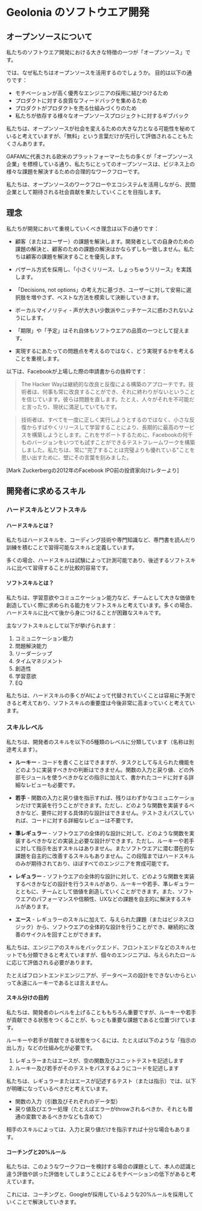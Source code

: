 # Geolonia のソフトウエア開発
## オープンソースについて

私たちのソフトウエア開発における大きな特徴の一つが「オープンソース」です。

では、なぜ私たちはオープンソースを活用するのでしょうか。
目的は以下の通りです：

- モチベーションが高く優秀なエンジニアの採用に結びつけるため
- プロダクトに対する良質なフィードバックを集めるため
- プロダクトがプロダクトを売る仕組みづくりのため
- 私たちが依存する様々なオープンソースプロジェクトに対するギブバック

私たちは、オープンソースが社会を変えるための大きな力となる可能性を秘めていると考えていますが、「無料」という言葉だけが先行して評価されることもたくさんあります。

GAFAMに代表される欧米のプラットフォーマーたちの多くが「オープンソース企業」を標榜している通り、私たちにとってのオープンソースは、ビジネス上の様々な課題を解決するための合理的なワークフローです。

私たちは、オープンソースのワークフローやエコシステムを活用しながら、民間企業として期待される社会貢献を果たしていくことを目指します。

## 理念

私たちが開発において重視していくべき理念は以下の通りです：

- 顧客（またはユーザー）の課題を解決します。開発者としての自身のための課題の解決と、顧客のための課題の解決はかならずしも一致しません。私たちは顧客の課題を解決することを優先します。

- バザール方式を採用し、「小さくリリース、しょっちゅうリリース」を実践します。

- 「Decisions, not options」の考え方に基づき、ユーザーに対して安易に選択肢を増やさず、ベストな方法を模索して決断していきます。

- ボーカルマイノリティ - 声が大きい少数派やニッチケースに惑わされないようにします。

- 「期限」や「予定」はそれ自体もソフトウエアの品質の一つとして捉えます。

- 実現するにあたっての問題点を考えるのではなく、どう実現するかを考えることを重視します。

以下は、Facebookが上場した際の申請書からの抜粋です：

> The Hacker Wayは継続的な改良と反復による構築のアプローチです。技術者は、何事も常に改良することができ、それに終わりがないということを信じています。彼らは問題を直します。たとえ、人々がそれを不可能だと言ったり、現状に満足していてもです。

> 技術者は、すべてを一度に正しく実行しようとするのではなく、小さな反復からすばやくリリースして学習することにより、長期的に最高のサービスを構築しようとします。これをサポートするために、Facebookの何千ものバージョンをいつでも試すことができるテストフレームワークを構築しました。私たちは、常に"完了することは完璧よりも優れている"ことを思い出すために、壁にその言葉を刻みました。

[Mark Zuckerbergの2012年のFacebook IPO前の投資家向けレターより]


## 開発者に求めるスキル

### ハードスキルとソフトスキル

#### ハードスキルとは？
私たちはハードスキルを、コーディング技術や専門知識など、専門書を読んだり訓練を積むことで習得可能なスキルと定義しています。

多くの場合、ハードスキルは試験によって計測可能であり、後述するソフトスキルに比べて習得することが比較的容易です。

#### ソフトスキルとは？
私たちは、学習意欲やコミュニケーション能力など、チームとして大きな価値を創造していく際に求められる能力をソフトスキルと考えています。多くの場合、ハードスキルに比べて後から身につけることが困難なスキルです。

主なソフトスキルとして以下が挙げられます：
1. コミュニケーション能力
2. 問題解決能力
3. リーダーシップ
4. タイムマネジメント
5. 創造性
6. 学習意欲
7. EQ

私たちは、ハードスキルの多くがAIによって代替されていくことは容易に予測できると考えており、ソフトスキルの重要度は今後非常に高まっていくと考えています。

### スキルレベル
私たちは、開発者のスキルを以下の5種類のレベルに分類しています（名称は別途考えます）。

- **ルーキー** - コードを書くことはできますが、タスクとして与えられた機能をどのように実装すべきかの判断はできません。関数の入力と戻り値、どの外部モジュールを使うべきかなどの指示に加えて、書かれたコードに対する詳細なレビューも必要です。

- **若手** - 関数の入力と戻り値を指示すれば、残りはわずかなコミュニケーションだけで実装を行うことができます。ただし、どのような関数を実装するべきかなど、要件に対する具体的な設計はできません。テストさえパスしていれば、コードに対する詳細なレビューは不要です。

- **準レギュラー** - ソフトウエアの全体的な設計に対して、どのような関数を実装するべきかなどの実装上必要な設計ができます。ただし、ルーキーや若手に対して指示を出すスキルはありません。またソフトウエアに潜む潜在的な課題を自主的に改善するスキルもありません。この段階まではハードスキルのみが期待されており、ほぼすべてのエンジニアを育成可能です。

- **レギュラー** - ソフトウエアの全体的な設計に対して、どのような関数を実装するべきかなどの設計を行うスキルがあり、ルーキーや若手、準レギュラーとともに、チームとして価値を創造していくことができます。また、ソフトウエアのパフォーマンスや信頼性、UXなどの課題を自主的に解決するスキルがあります。

- **エース** - レギュラーのスキルに加えて、与えられた課題（またはビジネスロジック）から、ソフトウエアの全体的な設計を行うことができ、継続的に改善のサイクルを回すことができます。

私たちは、エンジニアのスキルをバックエンド、フロントエンドなどのスキルセットでも分類できると考えていますが、個々のエンジニアは、与えられたロールに応じて評価される必要があります。

たとえばフロントエンドエンジニアが、データベースの設計をできないからといって永遠にルーキーであるとは言えません。

#### スキル分けの目的
私たちは、開発者のレベルを上げることももちろん重要ですが、ルーキーや若手が貢献できる状態をつくることが、もっとも重要な課題であると位置づけています。

ルーキーや若手が貢献できる状態をつくるには、たとえば以下のような「指示の出し方」などの仕組み化が必要です。

1. レギュラーまたはエースが、空の関数及びユニットテストを記述します
2. ルーキー及び若手がそのテストをパスするようにコードを記述します

私たちは、レギュラーまたはエースが記述するテスト（または指示）では、以下が明確になっているべきだと考えています。

- 関数の入力（引数及びそれぞれのデータ型）
- 戻り値及びエラー処理（たとえばエラーがthrowされるべきか、それとも普通の変数であるべきかなども含めて）

相手のスキルによっては、入力と戻り値だけを指示すれば十分な場合もあります。

#### コーチングと20%ルール
私たちは、このようなワークフローを検討する場合の課題として、本人の認識と違う評価や誤った評価をしてしまうことによるモチベーションの低下があると考えています。

これには、コーチングと、Googleが採用しているような20%ルールを採用していくことで解決していきます。